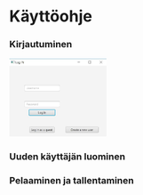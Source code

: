 # Käyttöohje


### Kirjautuminen

<img src="https://github.com/lehtoneo/ot-harjoitustyo/blob/master/ot2048/dokumentaatio/kuvia/logInKuva.JPG" width = "175">

### Uuden käyttäjän luominen

### Pelaaminen ja tallentaminen
